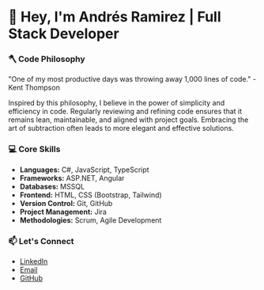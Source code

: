 # 👋 Hey, I'm Andrés Ramirez | Full Stack Developer 



### 🪓 Code Philosophy

"One of my most productive days was throwing away 1,000 lines of code." - Kent Thompson

Inspired by this philosophy, I believe in the power of simplicity and efficiency in code. Regularly reviewing and refining code ensures that it remains lean, maintainable, and aligned with project goals. Embracing the art of subtraction often leads to more elegant and effective solutions.

### 💻 Core Skills

- **Languages:** C#, JavaScript, TypeScript
- **Frameworks:** ASP.NET, Angular
- **Databases:** MSSQL
- **Frontend:** HTML, CSS (Bootstrap, Tailwind)
- **Version Control:** Git, GitHub
- **Project Management:** Jira
- **Methodologies:** Scrum, Agile Development


### 📫 Let's Connect

- [LinkedIn](https://linkedin.com/in/amirezsilva)
- [Email](mailto:ramirezsilva.andres.felipe@gmail.com)
- [GitHub](https://github.com/afmirez)

